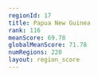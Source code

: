 ```yaml
---
regionId: 17
title: Papua New Guinea
rank: 116
meanScore: 69.78
globalMeanScore: 71.78
numRegions: 220
layout: region_score
---
```

